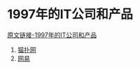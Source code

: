 # 1997年的IT公司和产品

[原文链接-1997年的IT公司和产品](https://www.it-this-year.com/2020/01/22/73)

1. [猫扑网](https://www.it-this-year.com/2020/04/22/156)
2. [网易](https://www.it-this-year.com/2020/04/22/160)

